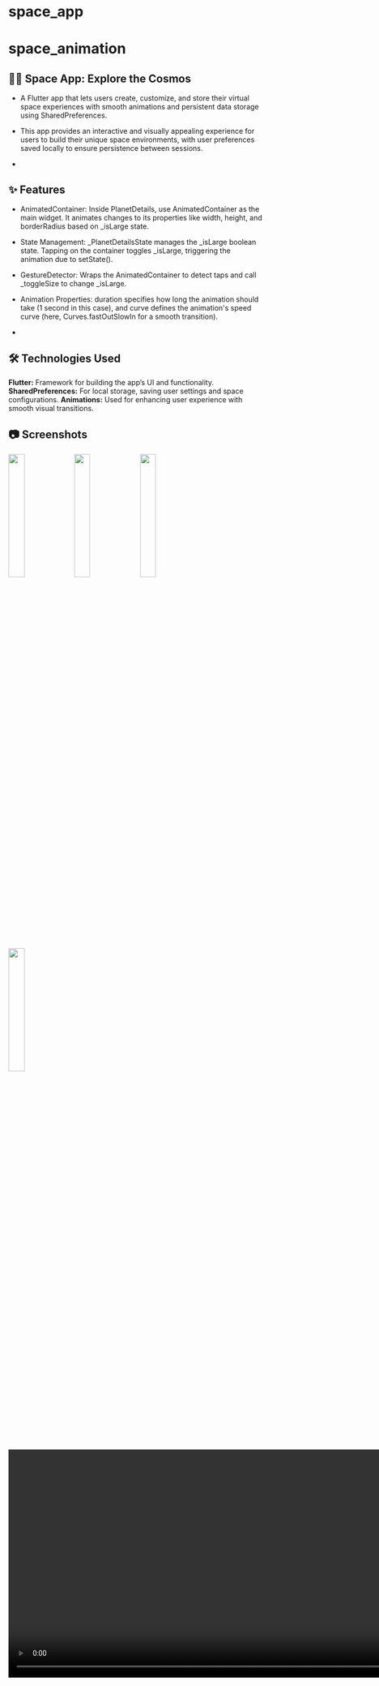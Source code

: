 # space_app

# space_animation

## 🚀🌌 Space App: Explore the Cosmos
- A Flutter app that lets users create, customize, and store their virtual space experiences with smooth animations and persistent data storage using SharedPreferences.

- This app provides an interactive and visually appealing experience for users to build their unique space environments, with user preferences saved locally to ensure persistence between sessions.
- 
## ✨ Features
- AnimatedContainer: Inside PlanetDetails, use AnimatedContainer as the main widget. It animates changes to its properties like width, height, and borderRadius based on _isLarge state.

- State Management: _PlanetDetailsState manages the _isLarge boolean state. Tapping on the container toggles _isLarge, triggering the animation due to setState().

- GestureDetector: Wraps the AnimatedContainer to detect taps and call _toggleSize to change _isLarge.

- Animation Properties: duration specifies how long the animation should take (1 second in this case), and curve defines the animation's speed curve (here, Curves.fastOutSlowIn for a smooth transition).
- 
## 🛠️ Technologies Used
**Flutter:** Framework for building the app’s UI and functionality.
**SharedPreferences:** For local storage, saving user settings and space configurations.
**Animations:** Used for enhancing user experience with smooth visual transitions.

## 📷 Screenshots
<p>
  <img src = "https://github.com/user-attachments/assets/4170fcf3-0889-401a-a5b3-3818fa547479" height = 25%  width=25%>
  <img src = "https://github.com/user-attachments/assets/cf52b7d9-aeeb-4b0e-9b52-f5a1952901d4" height = 25%  width=25%>
  <img src = "https://github.com/user-attachments/assets/eda132a0-2c0b-441f-98c5-c123036dea71" height = 25%  width=25%>
  <img src = "https://github.com/user-attachments/assets/c7587a4b-014b-4cc2-869d-317cdd1bcaab" height = 25%  width=25%>

</p>
<div>
   <video height="450" src="https://github.com/user-attachments/assets/36d0b170-9780-42eb-9d10-74d112e82454" />
</div>




